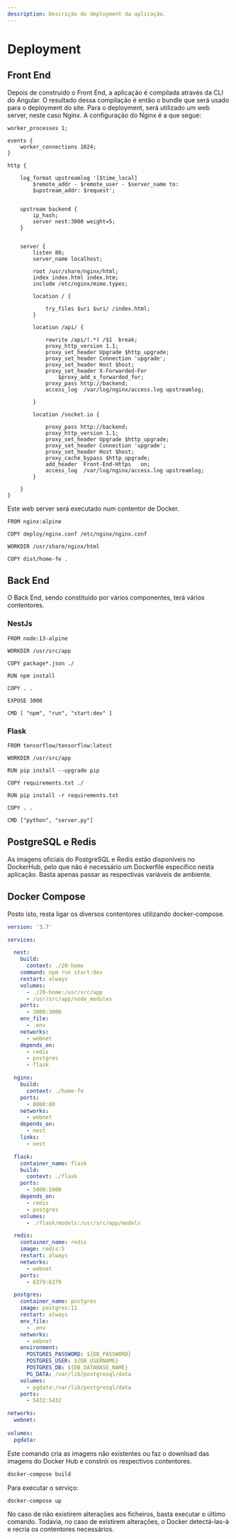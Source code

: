 ```yaml
---
description: Descrição do deployment da aplicação.
---
```


# Deployment

## Front End

Depois de construído o Front End, a aplicação é compilada através da CLI do Angular. O resultado dessa compilação é então o bundle que será usado para o deployment do site. Para o deployment, será utilizado um web server, neste caso Nginx. A configuração do Nginx é a que segue:

```text
worker_processes 1;

events {
    worker_connections 1024;
}

http {

    log_format upstreamlog '[$time_local] 
        $remote_addr - $remote_user - $server_name to: 
        $upstream_addr: $request';


    upstream backend {
        ip_hash;
        server nest:3000 weight=5;
    }

   
    server {
        listen 80;
        server_name localhost;

        root /usr/share/nginx/html;
        index index.html index.htm;
        include /etc/nginx/mime.types;

        location / {

            try_files $uri $uri/ /index.html;
        }

        location /api/ {

            rewrite /api/(.*) /$1  break;
            proxy_http_version 1.1;
            proxy_set_header Upgrade $http_upgrade;
            proxy_set_header Connection 'upgrade';
            proxy_set_header Host $host;
            proxy_set_header X-Forwarded-For 
                $proxy_add_x_forwarded_for;
            proxy_pass http://backend;
            access_log  /var/log/nginx/access.log upstreamlog;

        }

        location /socket.io {

            proxy_pass http://backend;
            proxy_http_version 1.1;
            proxy_set_header Upgrade $http_upgrade;
            proxy_set_header Connection 'upgrade';
            proxy_set_header Host $host;
            proxy_cache_bypass $http_upgrade;
            add_header  Front-End-Https   on;
            access_log  /var/log/nginx/access.log upstreamlog;
        }
        
    }
}
```

Este web server será executado num contentor de Docker.

```text
FROM nginx:alpine

COPY deploy/nginx.conf /etc/nginx/nginx.conf

WORKDIR /usr/share/nginx/html

COPY dist/home-fe .
```

## Back End

O Back End, sendo constituído por vários componentes, terá vários contentores. 

### NestJs

```text
FROM node:13-alpine

WORKDIR /usr/src/app

COPY package*.json ./

RUN npm install

COPY . .

EXPOSE 3000

CMD [ "npm", "run", "start:dev" ]
```

### Flask

```text
FROM tensorflow/tensorflow:latest

WORKDIR /usr/src/app

RUN pip install --upgrade pip

COPY requirements.txt ./

RUN pip install -r requirements.txt

COPY . .

CMD ["python", "server.py"]
```

## PostgreSQL e Redis

As imagens oficiais do PostgreSQL e Redis estão disponíveis no DockerHub, pelo que não é necessário um Dockerfile específico nesta aplicação. Basta apenas passar as respectivas variáveis de ambiente. 

## Docker Compose

Posto isto, resta ligar os diversos contentores utilizando docker-compose.

```yaml
version: '3.7'

services: 

  nest:
    build:
      context: ./20-home
    command: npm run start:dev
    restart: always
    volumes: 
      - ./20-home:/usr/src/app
      - /usr/src/app/node_modules
    ports:
      - 3000:3000
    env_file: 
      - .env
    networks:
      - webnet
    depends_on:
      - redis
      - postgres
      - flask

  nginx:
    build: 
      context: ./home-fe
    ports:
      - 8080:80
    networks:
      - webnet
    depends_on:
      - nest
    links: 
      - nest

  flask:
    container_name: flask
    build:
      context: ./flask
    ports: 
      - 5000:5000
    depends_on: 
      - redis
      - postgres
    volumes:
      - ./flask/models:/usr/src/app/models

  redis:
    container_name: redis
    image: redis:5
    restart: always
    networks:
      - webnet
    ports:
      - 6379:6379

  postgres:
    container_name: postgres
    image: postgres:11
    restart: always
    env_file: 
      - .env
    networks:
      - webnet
    environment:
      POSTGRES_PASSWORD: ${DB_PASSWORD}
      POSTGRES_USER: ${DB_USERNAME}
      POSTGRES_DB: ${DB_DATABASE_NAME}
      PG_DATA: /var/lib/postgresql/data
    volumes:
      - pgdata:/var/lib/postgresql/data
    ports:
      - 5432:5432

networks:
  webnet:
    
volumes:
  pgdata:
```

Este comando cria as imagens não existentes ou faz o download das imagens do Docker Hub e constrói os respectivos contentores.

```bash
docker-compose build
```

Para executar o serviço:

```bash
docker-compose up
```

No caso de não existirem alterações aos ficheiros, basta executar o último comando. Todavia, no caso de existirem alterações, o Docker detectá-las-à e recria os contentores necessários.



